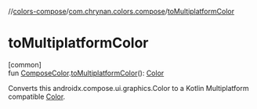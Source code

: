//[colors-compose](../../index.md)/[com.chrynan.colors.compose](index.md)/[toMultiplatformColor](to-multiplatform-color.md)

# toMultiplatformColor

[common]\
fun [ComposeColor](index.md#781753649%2FClasslikes%2F-1963877457).[toMultiplatformColor](to-multiplatform-color.md)(): [Color](../../../colors-core/colors-core/com.chrynan.colors/-color/index.md)

Converts this androidx.compose.ui.graphics.Color to a Kotlin Multiplatform compatible [Color](../../../colors-core/colors-core/com.chrynan.colors/-color/index.md).
